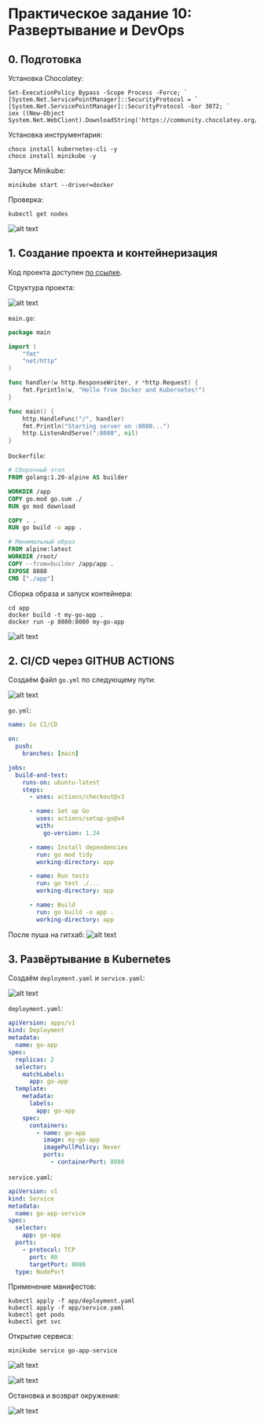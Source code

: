 # Практическое задание 10: Развертывание и DevOps

## 0. Подготовка
Установка Chocolatey:
```shell
Set-ExecutionPolicy Bypass -Scope Process -Force; `
[System.Net.ServicePointManager]::SecurityProtocol = `
[System.Net.ServicePointManager]::SecurityProtocol -bor 3072; `
iex ((New-Object System.Net.WebClient).DownloadString('https://community.chocolatey.org/install.ps1'))
```

Установка инструментария:
```shell
choco install kubernetes-cli -y
choco install minikube -y
```

Запуск Minikube:
```shell
minikube start --driver=docker
```

Проверка:
```shell
kubectl get nodes
```

![alt text](images/image1.png)

## 1. Создание проекта и контейнеризация

Код проекта доступен [по ссылке](https://github.com/LeetManSup/tsc-p10/).

Структура проекта:

![alt text](images/image9.png)

`main.go`:
```go
package main

import (
	"fmt"
	"net/http"
)

func handler(w http.ResponseWriter, r *http.Request) {
	fmt.Fprintln(w, "Hello from Docker and Kubernetes!")
}

func main() {
	http.HandleFunc("/", handler)
	fmt.Println("Starting server on :8080...")
	http.ListenAndServe(":8080", nil)
}
```

`Dockerfile`:
```Dockerfile
# Сборочный этап
FROM golang:1.20-alpine AS builder

WORKDIR /app
COPY go.mod go.sum ./
RUN go mod download

COPY . .
RUN go build -o app .

# Минимальный образ
FROM alpine:latest
WORKDIR /root/
COPY --from=builder /app/app .
EXPOSE 8080
CMD ["./app"]
```

Сборка образа и запуск контейнера:
```shell
cd app
docker build -t my-go-app .
docker run -p 8080:8080 my-go-app
```

![alt text](images/image2.png)

## 2. CI/CD через GITHUB ACTIONS

Создаём файл `go.yml` по следующему пути:

![alt text](images/image3.png)

`go.yml`:
```yml
name: Go CI/CD

on:
  push:
    branches: [main]

jobs:
  build-and-test:
    runs-on: ubuntu-latest
    steps:
      - uses: actions/checkout@v3

      - name: Set up Go
        uses: actions/setup-go@v4
        with:
          go-version: 1.24

      - name: Install dependencies
        run: go mod tidy
        working-directory: app

      - name: Run tests
        run: go test ./...
        working-directory: app

      - name: Build
        run: go build -o app .
        working-directory: app
```

После пуша на гитхаб:
![alt text](images/image4.png)

## 3. Развёртывание в Kubernetes

Создаём `deployment.yaml` и `service.yaml`:

![alt text](images/image5.png)

`deployment.yaml`:
```yaml
apiVersion: apps/v1
kind: Deployment
metadata:
  name: go-app
spec:
  replicas: 2
  selector:
    matchLabels:
      app: go-app
  template:
    metadata:
      labels:
        app: go-app
    spec:
      containers:
        - name: go-app
          image: my-go-app
          imagePullPolicy: Never
          ports:
            - containerPort: 8080
```


`service.yaml`:
```yaml
apiVersion: v1
kind: Service
metadata:
  name: go-app-service
spec:
  selector:
    app: go-app
  ports:
    - protocol: TCP
      port: 80
      targetPort: 8080
  type: NodePort
```

Применение манифестов:
```shell
kubectl apply -f app/deployment.yaml
kubectl apply -f app/service.yaml
kubectl get pods
kubectl get svc
```

Открытие сервиса:
```shell
minikube service go-app-service
```

![alt text](images/image6.png)

![alt text](images/image7.png)

Остановка и возврат окружения:

![alt text](images/image8.png)
